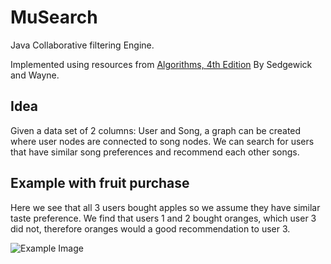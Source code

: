 # MuSearch
Java Collaborative filtering Engine.

Implemented using resources from [Algorithms, 4th Edition](https://algs4.cs.princeton.edu/home/) By Sedgewick and Wayne.
## Idea
Given a data set of 2 columns: User and Song, a graph can be created where user nodes are connected to song nodes. We can search for users that have similar song preferences and recommend each other songs.

## Example with fruit purchase
Here we see that all 3 users bought apples so we assume they have similar taste preference. We find that users 1 and 2 bought oranges, which user 3 did not, therefore oranges would a good recommendation to user 3.

![Example Image](https://miro.medium.com/max/1001/1*skK2fqWiBF7weHU8SjuCzw.png)
